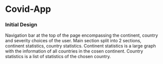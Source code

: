 # Covid-App

### Initial Design

Navigation bar at the top of the page encompassing the continent, country and severity choices of the user.
Main section split into 2 sections, continent statistics, country statistics.
Continent statistics is a large graph with the information of all countries in the cosen continent.
Country statistics is a list of statistics of the chosen country.
